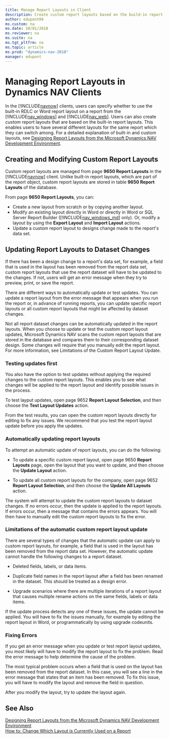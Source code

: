 ```yaml
---
title: Manage Report Layouts in Client
description: Create custom report layouts based on the build-in report layouts to enable users to switch between different layouts for the same report.
author: edupont04
ms.custom: na
ms.date: 10/01/2018
ms.reviewer: na
ms.suite: na
ms.tgt_pltfrm: na
ms.topic: article
ms.prod: "dynamics-nav-2018"
manager: edupont
---
```

# Managing Report Layouts in Dynamics NAV Clients
In the [!INCLUDE[navnow](includes/navnow_md.md)] clients, users can specify whether to use the built-in RDLC or Word report layout on a report from the [!INCLUDE[nav_windows](includes/nav_windows_md.md)] and [!INCLUDE[nav_web](includes/nav_web_md.md)]. Users can also create *custom* report layouts that are based on the built-in report layouts. This enables users to have several different layouts for the same report which they can switch among. For a detailed explanation of built-in and custom layouts, see [Designing Report Layouts from the Microsoft Dynamics NAV Development Environment](Designing-Report-Layouts-from-the-Microsoft-Dynamics-NAV-Development-Environment.md#BuiltinCustomLayouts).
 

## Creating and Modifying Custom Report Layouts  
 Custom report layouts are managed from page **9650 Report Layouts** in the [!INCLUDE[navnow](includes/navnow_md.md)] client. Unlike built-in report layouts, which are part of the report object, custom report layouts are stored in table **9650 Report Layouts** of the database. 
 
 From page **9650 Report Layouts**, you can:
 -	Create a new layout from scratch or by copying another layout.
 -	Modify an existing layout directly in Word or directly in Word or SQL Server Report Builder ([!INCLUDE[nav_windows_md](includes/nav_windows_md.md)] only). Or, modify a layout by using the **Export Layout** and **Import Layout** actions.
 -	Update a custom report layout to designs change made to the report's data set. 
     
##  <a name="UpdateCustomLayouts"></a>Updating Report Layouts to Dataset Changes  
If there has been a design change to a report's data set, for example, a field that is used in the layout has been removed from the report data set, custom report layouts that use the report dataset will have to be updated to the changes. If not, users will get an error message when they try to preview, print, or save the report.

There are different ways to automatically update or test updates. You can update a report layout from the error message that appears when you run the report or, in advance of running reports, you can update specific report layouts or all custom report layouts that might be affected by dataset changes. 

Not all report dataset changes can be automatically updated in the report layouts. When you choose to update or test the custom report layout updates, Microsoft Dynamics NAV scans the custom report layouts that are stored in the database and compares them to their corresponding dataset design. Some changes will require that you manually edit the report layout. For more information, see Limitations of the Custom Report Layout Update.

### Testing updates first
You also have the option to test updates without applying the required changes to the custom report layouts. This enables you to see what changes will be applied to the report layout and identify possible issues in the process.

To test layput updates, open page 9652 **Report Layout Selection**, and then choose the **Test Layout Updates** action. 

From the test results, you can open the custom report layouts directly for editing to fix any issues. We recommend that you test the report layout update before you apply the updates. 

### Automatically updating report layouts
To attempt an automatic update of report layouts, you can do the following:
-	To update a specific custom report layout, open page 9650 **Report Layouts** page, open the layout that you want to update, and then choose the **Update Layout** action.

-	To update all custom report layouts for the company, open page 9652 **Report Layout Selection**, and then choose the **Update All Layouts** action.

The system will attempt to update the custom report layouts to dataset changes. If no errors occur, then the update is applied to the report layouts. If errors occur, then a message that contains the errors appears. You will then have to manually edit the custom report layouts to fix the error. 

### Limitations of the automatic custom report layout update
There are several types of changes that the automatic update can apply to custom report layouts, for example, a field that is used in the layout has been removed from the report data set. However, the automatic update cannot handle the following changes to a report dataset.

-	Deleted fields, labels, or data items.

-	Duplicate field names in the report layout after a field has been renamed in the dataset. This should be treated as a design error.

-	Upgrade scenarios where there are multiple iterations of a report layout that causes multiple rename actions on the same fields, labels or data items.

If the update process detects any one of these issues, the update cannot be applied. You will have to fix the issues manually, for example by editing the report layout in Word, or programmatically by using upgrade codeunits. 

### Fixing Errors
If you get an error message when you update or test report layout updates, you most likely will have to modify the report layout to fix the problem. Read the error message to help determine the cause of the problem. 

The most typical problem occurs when a field that is used on the layout has been removed from the report dataset. In this case, you will see a line in the error message that states that an item has been removed. To fix this issue, you will have to modify the layout and remove the field in question. 

After you modify the layout, try to update the layout again.
 
## See Also
[Designing Report Layouts from the Microsoft Dynamics NAV Development Environment](Designing-Report-Layouts-from-the-Microsoft-Dynamics-NAV-Development-Environment.md)  
[How to: Change Which Layout is Currently Used on a Report](How-to--Change-Which-Layout-is-Currently-Used-on-a-Report.md)  
